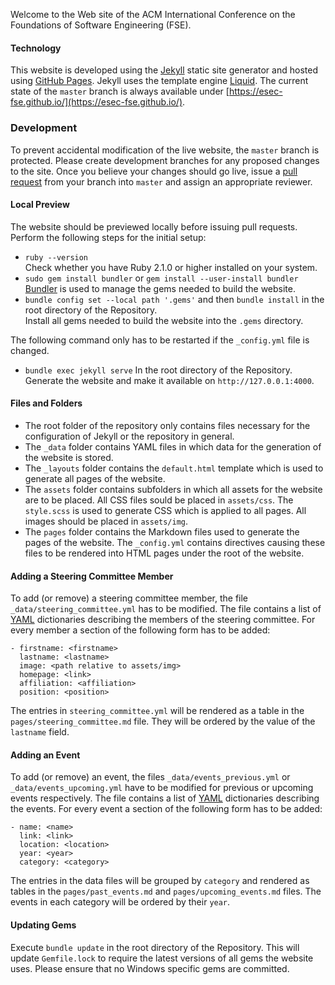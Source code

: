 Welcome to the Web site of the ACM International Conference on the Foundations of Software Engineering (FSE).

#### Technology
This website is developed using the [Jekyll](https://jekyllrb.com/) static site generator and hosted using [GitHub Pages](https://pages.github.com/).
Jekyll uses the template engine [Liquid](https://shopify.github.io/liquid/).
The current state of the `master` branch is always available under [https://esec-fse.github.io/](https://esec-fse.github.io/).

### Development
To prevent accidental modification of the live website, the `master` branch is protected. 
Please create development branches for any proposed changes to the site. 
Once you believe your changes should go live, issue a [pull request](https://help.github.com/articles/about-pull-requests/) from your branch into `master` and assign an appropriate reviewer.

#### Local Preview
The website should be previewed locally before issuing pull requests.  
Perform the following steps for the initial setup:
* `ruby --version`  
  Check whether you have Ruby 2.1.0 or higher installed on your system.
* `sudo gem install bundler` or `gem install --user-install bundler`  
  [Bundler](https://bundler.io/) is used to manage the gems needed to build the website.
* `bundle config set --local path '.gems'` and then `bundle install` in the root directory of the Repository.  
  Install all gems needed to build the website into the `.gems` directory.
  
The following command only has to be restarted if the `_config.yml` file is changed.
  
* `bundle exec jekyll serve` In the root directory of the Repository.  
  Generate the website and make it available on `http://127.0.0.1:4000`.
  
#### Files and Folders
* The root folder of the repository only contains files necessary for the configuration of Jekyll or the repository in general.
* The `_data` folder contains YAML files in which data for the generation of the website is stored.
* The `_layouts` folder contains the `default.html` template which is used to generate all pages of the website.
* The `assets` folder contains subfolders in which all assets for the website are to be placed. 
  All CSS files sould be placed in `assets/css`. The `style.scss` is used to generate CSS which is applied to all pages.
  All images should be placed in `assets/img`.
* The `pages` folder contains the Markdown files used to generate the pages of the website. 
  The `_config.yml` contains directives causing these files to be rendered into HTML pages under the root of the website.

#### Adding a Steering Committee Member
To add (or remove) a steering committee member, the file `_data/steering_committee.yml` has to be modified.
The file contains a list of [YAML](https://en.wikipedia.org/wiki/YAML) dictionaries describing the members of the steering committee.
For every member a section of the following form has to be added:

    - firstname: <firstname>
      lastname: <lastname> 
      image: <path relative to assets/img> 
      homepage: <link>
      affiliation: <affiliation>
      position: <position>

The entries in `steering_committee.yml` will be rendered as a table in the `pages/steering_committee.md` file. They will be ordered by the value of the `lastname` field.

#### Adding an Event
To add (or remove) an event, the files `_data/events_previous.yml` or `_data/events_upcoming.yml` have to be modified for previous or upcoming events respectively.
The file contains a list of [YAML](https://en.wikipedia.org/wiki/YAML) dictionaries describing the events.
For every event a section of the following form has to be added:

    - name: <name>
      link: <link>
      location: <location>
      year: <year>
      category: <category>

The entries in the data files will be grouped by `category` and rendered as tables in the `pages/past_events.md` and `pages/upcoming_events.md` files. The events in each category will be ordered by their `year`.

#### Updating Gems
Execute `bundle update` in the root directory of the Repository. 
This will update `Gemfile.lock` to require the latest versions of all gems the website uses. 
Please ensure that no Windows specific gems are committed.
